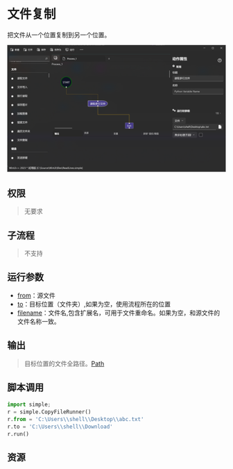 # 文件复制
把文件从一个位置复制到另一个位置。

![CopyFile](./images/03.png ':size=90%')

## 权限
> 无要求
## 子流程
> 不支持


## 运行参数
* [from](../../types/Path.md)：源文件
* [to](../../types/Path.md)：目标位置（文件夹）,如果为空，使用流程所在的位置
* [filename](../../types/String.md)：文件名,包含扩展名，可用于文件重命名。如果为空，和源文件的文件名称一致。



## 输出

> 目标位置的文件全路径。[Path](../../types/Path.md)    


## 脚本调用

```python
import simple;
r = simple.CopyFileRunner()
r.from = 'C:\Users\\shell\\Desktop\\abc.txt'
r.to = 'C:\Users\\shell\\Download'
r.run()
```

## 资源